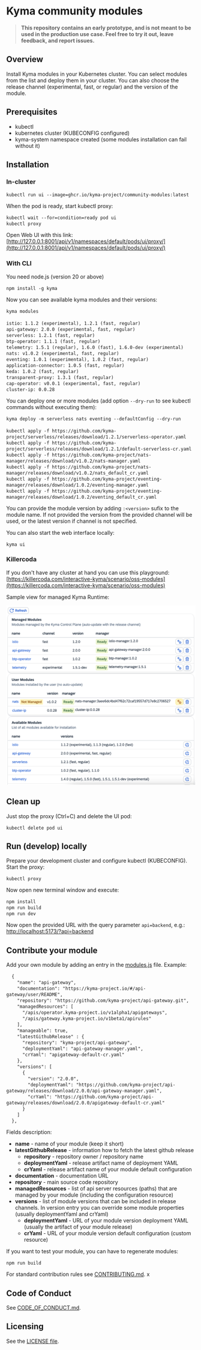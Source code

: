 # Kyma community modules


> **This repository contains an early prototype, and is not meant to be used in the production use case. Feel free to try it out, leave feedback, and report issues.**


## Overview

Install Kyma modules in your Kubernetes cluster. You can select modules from the list and deploy them in your cluster. You can also choose the release channel (experimental, fast, or regular) and the version of the module.



## Prerequisites

- kubectl
- kubernetes cluster (KUBECONFIG configured)
- kyma-system namespace created (some modules installation can fail without it)

## Installation

### In-cluster
```
kubectl run ui --image=ghcr.io/kyma-project/community-modules:latest
```

When the pod is ready, start kubectl proxy:
```
kubectl wait --for=condition=ready pod ui
kubectl proxy
```

Open Web UI with this link: [http://127.0.0.1:8001/api/v1/namespaces/default/pods/ui/proxy/](http://127.0.0.1:8001/api/v1/namespaces/default/pods/ui/proxy/)

### With CLI
You need node.js (version 20 or above)

```
npm install -g kyma
```

Now you can see available kyma modules and their versions:
```
kyma modules

istio: 1.1.2 (experimental), 1.2.1 (fast, regular)
api-gateway: 2.0.0 (experimental, fast, regular)
serverless: 1.2.1 (fast, regular)
btp-operator: 1.1.1 (fast, regular)
telemetry: 1.5.1 (regular), 1.6.0 (fast), 1.6.0-dev (experimental)
nats: v1.0.2 (experimental, fast, regular)
eventing: 1.0.1 (experimental), 1.0.2 (fast, regular)
application-connector: 1.0.5 (fast, regular)
keda: 1.0.2 (fast, regular)
transparent-proxy: 1.3.1 (fast, regular)
cap-operator: v0.0.1 (experimental, fast, regular)
cluster-ip: 0.0.28
```

You can deploy one or more modules (add option `--dry-run` to see kubectl commands without executing them):
```
kyma deploy -m serverless nats eventing --defaultConfig --dry-run

kubectl apply -f https://github.com/kyma-project/serverless/releases/download/1.2.1/serverless-operator.yaml
kubectl apply -f https://github.com/kyma-project/serverless/releases/download/1.2.1/default-serverless-cr.yaml
kubectl apply -f https://github.com/kyma-project/nats-manager/releases/download/v1.0.2/nats-manager.yaml
kubectl apply -f https://github.com/kyma-project/nats-manager/releases/download/v1.0.2/nats_default_cr.yaml
kubectl apply -f https://github.com/kyma-project/eventing-manager/releases/download/1.0.2/eventing-manager.yaml
kubectl apply -f https://github.com/kyma-project/eventing-manager/releases/download/1.0.2/eventing_default_cr.yaml
```

You can provide the module version by adding `:<version>` sufix to the module name. If not provided the version from the provided channel will be used, or the latest version if channel is not specified.

You can also start the web interface locally:
```
kyma ui
```

### Killercoda

If you don't have any cluster at hand you can use this playground:
[https://killercoda.com/interactive-kyma/scenario/oss-modules](https://killercoda.com/interactive-kyma/scenario/oss-modules)

Sample view for managed Kyma Runtime:

![](modules-ui.png)

## Clean up

Just stop the proxy (Ctrl+C) and delete the UI pod:
```
kubectl delete pod ui
```

## Run (develop) locally

Prepare your development cluster and configure kubectl (KUBECONFIG). Start the proxy:
```
kubectl proxy
```
Now open new terminal window and execute:
```
npm install
npm run build
npm run dev
```
Now open the provided URL with the query parameter `api=backend`, e.g.: [http://localhost:5173/?api=backend](http://localhost:5173/?api=backend)



## Contribute your module

Add your own module by adding an entry in the [modules.js](./modules.js) file. Example:
```
  {
    "name": "api-gateway",
    "documentation": "https://kyma-project.io/#/api-gateway/user/README",
    "repository": "https://github.com/kyma-project/api-gateway.git",
    "managedResources": [
      "/apis/operator.kyma-project.io/v1alpha1/apigateways",
      "/apis/gateway.kyma-project.io/v1beta1/apirules"
    ],
    "manageable": true,
    "latestGithubRelease" : {
      "repository": "kyma-project/api-gateway",
      "deploymentYaml": "api-gateway-manager.yaml",
      "crYaml": "apigateway-default-cr.yaml"
    },
    "versions": [
      {
        "version": "2.0.0",
        "deploymentYaml": "https://github.com/kyma-project/api-gateway/releases/download/2.0.0/api-gateway-manager.yaml",
        "crYaml": "https://github.com/kyma-project/api-gateway/releases/download/2.0.0/apigateway-default-cr.yaml"
      }
    ]
  },
```
Fields description:
- **name** - name of your module (keep it short)
- **latestGithubRelease** - information how to fetch the latest github release
  - **repository** - repository owner / repository name
  - **deploymentYaml** - release artifact name of deployment YAML
  - **crYaml** - release artifact name of your module default configuration
- **documentation** - documentation URL
- **repository** - main source code repository
- **managedResources** - list of api server resources (paths) that are managed by your module (including the configuration resource)
- **versions** - list of module versions that can be included in release channels. In version entry you can override some module properties (usually deploymentYaml and crYaml)
  - **deploymentYaml** - URL of your module version deployment YAML (usually the artifact of your module release)
  - **crYaml** - URL of your module version default configuration (custom resource)

If you want to test your module, you can have to regenerate modules:
```
npm run build
```


For standard contribution rules see [CONTRIBUTING.md](CONTRIBUTING.md).
x
## Code of Conduct
<!--- mandatory section - do not change this! --->

See [CODE_OF_CONDUCT.md](CODE_OF_CONDUCT.md).

## Licensing
<!--- mandatory section - do not change this! --->

See the [LICENSE file](./LICENSE).

